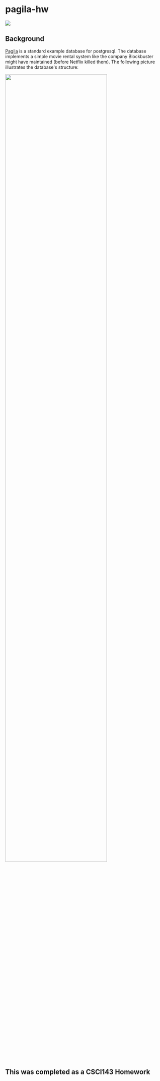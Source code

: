 # pagila-hw
[![](https://github.com/alex-muehleisen/pagila-hw/workflows/tests/badge.svg)](https://github.com/alex-muehleisen/pagila-hw/actions?query=workflow%3Atests)

## Background

[Pagila](https://github.com/devrimgunduz/pagila) is a standard example database for postgresql.
The database implements a simple movie rental system like the company Blockbuster might have maintained (before Netflix killed them).
The following picture illustrates the database's structure:

<img src=dvd-rental-sample-database-diagram.png width=80% />

## This was completed as a CSCI143 Homework
